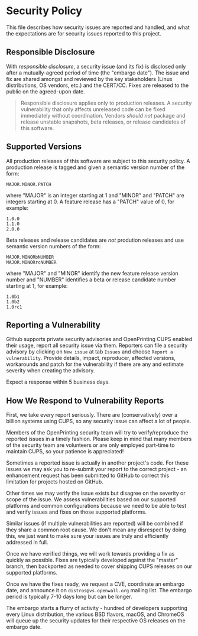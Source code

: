 Security Policy
===============

This file describes how security issues are reported and handled, and what the
expectations are for security issues reported to this project.


Responsible Disclosure
----------------------

With *responsible disclosure*, a security issue (and its fix) is disclosed only
after a mutually-agreed period of time (the "embargo date").  The issue and fix
are shared amongst and reviewed by the key stakeholders (Linux distributions,
OS vendors, etc.) and the CERT/CC.  Fixes are released to the public on the
agreed-upon date.

> Responsible disclosure applies only to production releases.  A security
> vulnerability that only affects unreleased code can be fixed immediately
> without coordination.  Vendors *should not* package and release unstable
> snapshots, beta releases, or release candidates of this software.


Supported Versions
------------------

All production releases of this software are subject to this security policy.  A
production release is tagged and given a semantic version number of the form:

    MAJOR.MINOR.PATCH

where "MAJOR" is an integer starting at 1 and "MINOR" and "PATCH" are integers
starting at 0.  A feature release has a "PATCH" value of 0, for example:

    1.0.0
    1.1.0
    2.0.0

Beta releases and release candidates are *not* prodution releases and use
semantic version numbers of the form:

    MAJOR.MINORbNUMBER
    MAJOR.MINORrcNUMBER

where "MAJOR" and "MINOR" identify the new feature release version number and
"NUMBER" identifies a beta or release candidate number starting at 1, for
example:

    1.0b1
    1.0b2
    1.0rc1


Reporting a Vulnerability
-------------------------

Github supports private security advisories and OpenPrinting CUPS enabled
their usage, report all security issue via them. Reporters can file a security
advisory by clicking on `New issue` at tab `Issues` and choose
`Report a vulnerability`.  Provide details, impact, reproducer, affected
versions, workarounds and patch for the vulnerability if there are any and
estimate severity when creating the advisory.

Expect a response within 5 business days.


How We Respond to Vulnerability Reports
---------------------------------------

First, we take every report seriously.  There are (conservatively) over a
billion systems using CUPS, so any security issue can affect a lot of people.

Members of the OpenPrinting security team will try to verify/reproduce the
reported issues in a timely fashion.  Please keep in mind that many members of
the security team are volunteers or are only employed part-time to maintain
CUPS, so your patience is appreciated!

Sometimes a reported issue is actually in another project's code.  For these
issues we may ask you to re-submit your report to the correct project - an
enhancement request has been submitted to GitHub to correct this limitation for
projects hosted on GitHub.

Other times we may verify the issue exists but disagree on the severity or
scope of the issue.  We assess vulnerabilities based on our supported platforms
and common configurations because we need to be able to test and verify issues
and fixes on those supported platforms.

Similar issues (if multiple vulnerabilities are reported) will be combined if
they share a common root cause.  We don't mean any disrespect by doing this, we
just want to make sure your issues are truly and efficiently addressed in full.

Once we have verified things, we will work towards providing a fix as quickly
as possible.  Fixes are typically developed against the "master" branch, then
backported as needed to cover shipping CUPS releases on our supported platforms.

Once we have the fixes ready, we request a CVE, coordinate an embargo date, and
announce it on `distros@vs.openwall.org` mailing list.  The embargo period is
typically 7-10 days long but can be longer.

The embargo starts a flurry of activity - hundred of developers supporting every
Linux distribution, the various BSD flavors, macOS, and ChromeOS will queue up
the security updates for their respective OS releases on the embargo date.
